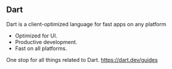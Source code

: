 ## Dart

Dart is a client-optimized language for fast apps on any platform

* Optimized for UI.
* Productive development.
* Fast on all platforms.

One stop for all things related to Dart.
https://dart.dev/guides